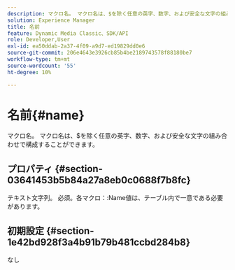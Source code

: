 ```yaml
---
description: マクロ名。 マクロ名は、$を除く任意の英字、数字、および安全な文字の組み合わせで構成することができます。
solution: Experience Manager
title: 名前
feature: Dynamic Media Classic、SDK/API
role: Developer,User
exl-id: ea50ddab-2a37-4f09-a9d7-ed19829dd0e6
source-git-commit: 206e4643e3926cb85b4be2189743578f88180be7
workflow-type: tm+mt
source-wordcount: '55'
ht-degree: 10%

---
```


# 名前{#name}

マクロ名。 マクロ名は、$を除く任意の英字、数字、および安全な文字の組み合わせで構成することができます。

## プロパティ {#section-03641453b5b84a27a8eb0c0688f7b8fc}

テキスト文字列。 必須。各マクロ：:Name値は、テーブル内で一意である必要があります。

## 初期設定 {#section-1e42bd928f3a4b91b79b481ccbd284b8}

なし
